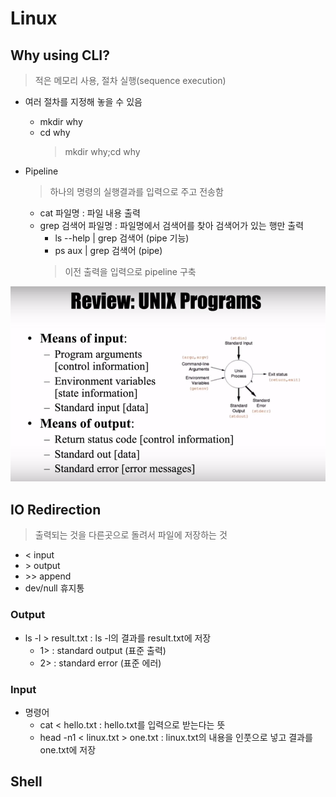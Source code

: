 # Linux

## Why using CLI?
> 적은 메모리 사용, 절차 실행(sequence execution)

- 여러 절차를 지정해 놓을 수 있음
  - mkdir why
  - cd why
    > mkdir why;cd why

- Pipeline
  > 하나의 명령의 실행결과를 입력으로 주고 전송함 
  - cat 파일명 : 파일 내용 출력
  - grep 검색어 파일명 : 파일명에서 검색어를 찾아 검색어가 있는 행만 출력
    - ls --help | grep 검색어 (pipe 기능)
    - ps aux | grep 검색어 (pipe)
    > 이전 출력을 입력으로 pipeline 구축

![프로세싱](../img/Linux2_1.png)

## IO Redirection
> 출력되는 것을 다른곳으로 돌려서 파일에 저장하는 것 
  - < input
  - &#62; output
  - &#62;&#62; append
  - dev/null 휴지통
### Output
- ls -l > result.txt : ls -l의 결과를 result.txt에 저장
  - 1> : standard output (표준 출력)
  - 2> : standard error (표준 에러)

### Input
- 명령어
  - cat < hello.txt : hello.txt를 입력으로 받는다는 뜻
  - head -n1 < linux.txt > one.txt : linux.txt의 내용을 인풋으로 넣고 결과를 one.txt에 저장

## Shell
